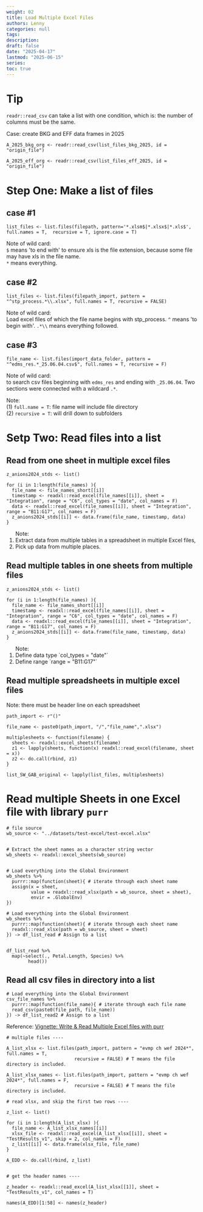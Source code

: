 ```yaml
---
weight: 02
title: Load Multiple Excel Files
authors: Lenny
categories: null
tags: 
description: 
draft: false
date: "2025-04-17"
lastmod: "2025-06-15"
series:
toc: true
---
```



<!--more-->

# Tip
`readr::read_csv` can take a list with one condition, which is: the number of columns must be the same.

Case: create BKG and EFF data frames in 2025
``` 
A_2025_bkg_org <- readr::read_csv(list_files_bkg_2025, id = "origin_file")
 
A_2025_eff_org <- readr::read_csv(list_files_eff_2025, id = "origin_file")
```

# Step One: Make a list of files

## case #1
```
list_files <- list.files(filepath, pattern='*.xlsm$|*.xlsx$|*.xls$', full.names = T,  recursive = T, ignore.case = T)
```
Note of wild card:  
`$` means 'to end with' to ensure xls is the file extension, because some file may have xls in the file name.   
`*` means everything.


## case #2
```
list_files <- list.files(filepath_import, pattern = "^stp_process.*\\.xlsx", full.names = T, recursive = FALSE)
```
Note of wild card:   
Load excel files of which the file name begins with stp_process. `^` means 'to begin with'. `.*\\` means everything followed.  


## case #3
```
file_name <- list.files(import_data_folder, pattern = "^edms_res.*_25.06.04.csv$", full.names = T, recursive = F)
``` 
Note of wild card:   
to search csv files beginning with `edms_res` and ending with `_25.06.04`. Two sections were connected with a wildcard `.*`.


Note:  
(1) `full.name = T`: file name will include file directory  
(2) `recursive = T`: will drill down to subfolders




# Setp Two: Read files into a list

## Read from one sheet in multiple excel files
```
z_anions2024_stds <- list()

for (i in 1:length(file_names) ){
  file_name <- file_names_short[[i]]
  timestamp <- readxl::read_excel(file_names[[i]], sheet = "Integration", range = "C6", col_types = "date", col_names = F)
  data <- readxl::read_excel(file_names[[i]], sheet = "Integration", range = "B11:G17", col_names = F)
  z_anions2024_stds[[i]] <- data.frame(file_name, timestamp, data)
}

```

<ol>Note:
<li>Extract data from multiple tables in a spreadsheet in multiple Excel files,</li>
<li>Pick up data from multiple places.</li>
</ol>


## Read multiple tables in one sheets from multiple files

```
z_anions2024_stds <- list()

for (i in 1:length(file_names) ){
  file_name <- file_names_short[[i]]
  timestamp <- readxl::read_excel(file_names[[i]], sheet = "Integration", range = "C6", col_types = "date", col_names = F)
  data <- readxl::read_excel(file_names[[i]], sheet = "Integration", range = "B11:G17", col_names = F)
  z_anions2024_stds[[i]] <- data.frame(file_name, timestamp, data)
}

```

<ol>Note:
<li>Define data type `col_types = "date"`</li>
<li>Define range `range = "B11:G17"`</li>
</ol>



## Read multiple spreadsheets in multiple excel files

Note: there must be header line on each spreadsheet

```
path_import <- r"()"
 
file_name <- paste0(path_import, "/","file_name",".xlsx")

multiplesheets <- function(filename) {
  sheets <- readxl::excel_sheets(filename)
  z1 <- lapply(sheets, function(x) readxl::read_excel(filename, sheet = x))
  z2 <- do.call(rbind, z1)
}

list_SW_GAB_original <- lapply(list_files, multiplesheets)
``` 



# Read multiple Sheets in one Excel file with library `purr`

```
# file source
wb_source <- "../datasets/test-excel/test-excel.xlsx"


# Extract the sheet names as a character string vector
wb_sheets <- readxl::excel_sheets(wb_source)


# Load everything into the Global Environment
wb_sheets %>%
  purrr::map(function(sheet){ # iterate through each sheet name
  assign(x = sheet,
         value = readxl::read_xlsx(path = wb_source, sheet = sheet),
         envir = .GlobalEnv)
})

# Load everything into the Global Environment
wb_sheets %>%
  purrr::map(function(sheet){ # iterate through each sheet name
  readxl::read_xlsx(path = wb_source, sheet = sheet)
}) -> df_list_read # Assign to a list


df_list_read %>%
  map(~select(., Petal.Length, Species) %>%
        head())
```

## Read all csv files in directory into a list

```
# Load everything into the Global Environment
csv_file_names %>%
  purrr::map(function(file_name){ # iterate through each file name
  read_csv(paste0(file_path, file_name))
}) -> df_list_read2 # Assign to a list
```

Reference: <a href = "https://martinctc.github.io/blog/vignette-write-and-read-multiple-excel-files-with-purrr/" target="_blank" rel="noopener noreferrer">Vignette: Write & Read Multiple Excel files with purr</a>


```
# multiple files ----

A_list_xlsx <- list.files(path_import, pattern = "evmp ch wef 2024*", full.names = T, 
                         recursive = FALSE) # T means the file directory is included.

A_list_xlsx_names <- list.files(path_import, pattern = "evmp ch wef 2024*", full.names = F, 
                         recursive = FALSE) # T means the file directory is included.

# read xlsx, and skip the first two rows ----

z_list <- list()

for (i in 1:length(A_list_xlsx) ){
  file_name <- A_list_xlsx_names[[i]]
  xlsx_file <- readxl::read_excel(A_list_xlsx[[i]], sheet = "TestResults_v1", skip = 2, col_names = F)
  z_list[[i]] <- data.frame(xlsx_file, file_name)
}

A_EDD <- do.call(rbind, z_list)


# get the header names ----

z_header <- readxl::read_excel(A_list_xlsx[[1]], sheet = "TestResults_v1", col_names = T)

names(A_EDD)[1:58] <- names(z_header)
```
